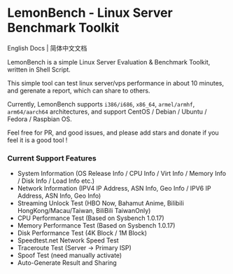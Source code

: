 # LemonBench - Linux Server Benchmark Toolkit

English Docs | 简体中文文档



LemonBench is a simple Linux Server Evaluation & Benchmark Toolkit, written in Shell Script.

This simple tool can test linux server/vps performance in about 10 minutes, and gerenate a report, which can share to others.

Currently, LemonBench supports ```i386/i686```, ```x86_64```, ```armel/armhf```, ```arm64/aarch64``` architectures, and support CentOS / Debian / Ubuntu / Fedora / Raspbian OS.

Feel free for PR, and good issues, and please add stars and donate if you feel it is a good tool !



### Current Support Features

- System Information (OS Release Info / CPU Info / Virt Info / Memory Info / Disk Info / Load Info etc.)
- Network Information (IPV4 IP Address, ASN Info, Geo Info / IPV6 IP Address, ASN Info, Geo Info)
- Streaming Unlock Test (HBO Now, Bahamut Anime, Bilibili HongKong/Macau/Taiwan, BiliBili TaiwanOnly)
- CPU Performance Test (Based on Sysbench 1.0.17)
- Memory Performance Test (Based on Sysbench 1.0.17)
- Disk Performance Test (4K Block / 1M Block)
- Speedtest.net Network Speed Test
- Traceroute Test (Server -> Primary ISP)
- Spoof Test (need manually activate)
- Auto-Generate Result and Sharing
